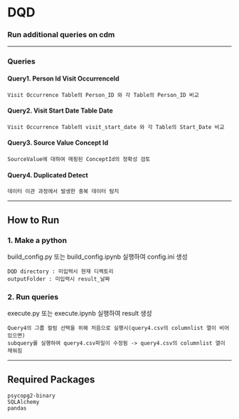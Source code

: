# DQD
### Run additional queries on cdm

------------------------
### Queries
#### Query1. Person Id Visit OccurrenceId
```
Visit Occurrence Table의 Person_ID 와 각 Table의 Person_ID 비교
```


#### Query2. Visit Start Date Table Date
```
Visit Occurrence Table의 visit_start_date 와 각 Table의 Start_Date 비교
```


#### Query3. Source Value Concept Id
```
SourceValue에 대하여 매핑된 ConceptId의 정확성 검토
```


#### Query4. Duplicated Detect
```
데이터 이관 과정에서 발생한 중복 데이터 탐지  
```

--------------------
## How to Run
### 1. Make a python 
build_config.py 또는 build_config.ipynb 실행하여 config.ini 생성
```
DQD directory : 미입력시 현재 디렉토리
outputFolder : 미입력시 result_날짜
```

### 2. Run queries
execute.py 또는 execute.ipynb 실행하여 result 생성
```
Query4의 그룹 컬럼 선택을 위해 처음으로 실행시(query4.csv의 columnlist 열이 비어있으면)
subquery를 실행하여 query4.csv파일이 수정됨 -> query4.csv의 columnlist 열이 채워짐
```

--------------------
## Required Packages
```
psycopg2-binary  
SQLAlchemy  
pandas  
```
